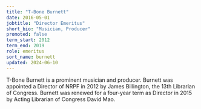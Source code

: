 ```yaml
---
title: "T-Bone Burnett"
date: 2016-05-01
jobtitle: "Director Emeritus"
short_bio: "Musician, Producer" 
promoted: false
term_start: 2012
term_end: 2019
role: emeritus
sort_name: burnett
updated: 2024-06-10
---
```


T-Bone Burnett is a prominent musician and producer.
Burnett was appointed a Director
of NRPF in 2012 by James Billington, the 13th Librarian of Congress.
Burnett was renewed for a four-year term as Director in 2015 by
Acting Librarian of Congress David Mao.
